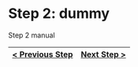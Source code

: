 # Step 2: dummy
Step 2 manual

| [< Previous Step](step1.md) | [Next Step >](step3.md) |
|:--------------------------------|--------------------------------:|